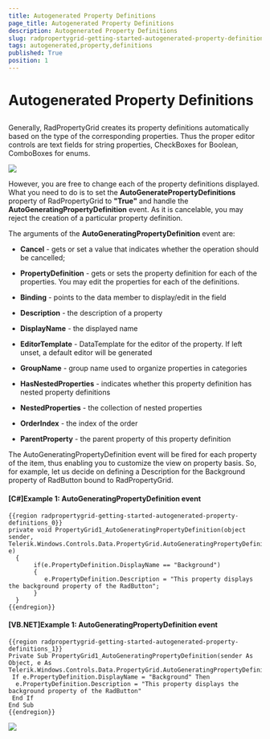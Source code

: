 ```yaml
---
title: Autogenerated Property Definitions
page_title: Autogenerated Property Definitions
description: Autogenerated Property Definitions
slug: radpropertygrid-getting-started-autogenerated-property-definitions
tags: autogenerated,property,definitions
published: True
position: 1
---
```


# Autogenerated Property Definitions



## 

Generally, RadPropertyGrid creates its property definitions automatically based on the type of the corresponding properties. Thus the proper editor controls are text fields for string properties, CheckBoxes for Boolean, ComboBoxes for enums. 

  ![](images/RadPropertyGrid_GettingStarted3.png)



However, you are free to change each of the property definitions displayed. What you need to do is to set the __AutoGeneratePropertyDefinitions__ property of RadPropertyGrid to __"True"__ and handle the __AutoGeneratingPropertyDefinition__ event. As it is cancelable, you may reject the creation of a particular property definition.  

The arguments of the __AutoGeneratingPropertyDefinition__ event are:

* __Cancel__ - gets or set a value that indicates whether the operation should be cancelled;

* __PropertyDefinition__ - gets or sets the property definition for each of the properties. You may edit the properties for each of the definitions.
          

* __Binding__ - points to the data member to display/edit in the field
  

* __Description__ - the description of a property
  

* __DisplayName__ - the displayed name
  

* __EditorTemplate__ - DataTemplate for the editor of the property. If left unset, a default editor will be generated
  

* __GroupName__ - group name used to organize properties in categories
  

* __HasNestedProperties__ - indicates whether this property definition has nested property definitions
  

* __NestedProperties__ - the collection of nested properties
  

* __OrderIndex__ - the index of the order
  

* __ParentProperty__ - the parent property of this property definition
            

The AutoGeneratingPropertyDefinition event will be fired for each property of the item, thus enabling you to customize the view on property basis.
So, for example, let us decide on defining a Description for the Background property of RadButton bound to RadPropertyGrid.

#### __[C#]Example 1: AutoGeneratingPropertyDefinition event__

	{{region radpropertygrid-getting-started-autogenerated-property-definitions_0}}
	private void PropertyGrid1_AutoGeneratingPropertyDefinition(object sender, Telerik.Windows.Controls.Data.PropertyGrid.AutoGeneratingPropertyDefinitionEventArgs e)
	  {   
		   if(e.PropertyDefinition.DisplayName == "Background")
		   {
		  	  e.PropertyDefinition.Description = "This property displays the background property of the RadButton";       
		   }
	  }
	{{endregion}}



#### __[VB.NET]Example 1: AutoGeneratingPropertyDefinition event__

	{{region radpropertygrid-getting-started-autogenerated-property-definitions_1}}
	Private Sub PropertyGrid1_AutoGeneratingPropertyDefinition(sender As Object, e As Telerik.Windows.Controls.Data.PropertyGrid.AutoGeneratingPropertyDefinitionEventArgs)
	 If e.PropertyDefinition.DisplayName = "Background" Then
	  e.PropertyDefinition.Description = "This property displays the background property of the RadButton"
	 End If
	End Sub
	{{endregion}}

![](images/RadPropertyGrid_AutogeneratedPropertyDefinitions.png)



